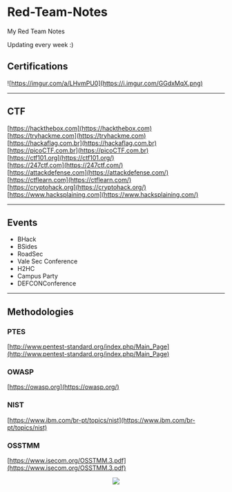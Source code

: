 # Red-Team-Notes
My Red Team Notes

Updating every week :)

## Certifications

![https://imgur.com/a/LHvmPU0](https://i.imgur.com/GGdxMqX.png)

---
## CTF

[https://hackthebox.com](https://hackthebox.com) <br>
[https://tryhackme.com](https://tryhackme.com) <br>
[https://hackaflag.com.br](https://hackaflag.com.br) <br>
[https://picoCTF.com.br](https://picoCTF.com.br) <br>
[https://ctf101.org](https://ctf101.org/) <br>
[https://247ctf.com](https://247ctf.com/) <br>
[https://attackdefense.com](https://attackdefense.com/) <br>
[https://ctflearn.com](https://ctflearn.com/) <br>
[https://cryptohack.org](https://cryptohack.org/) <br>
[https://www.hacksplaining.com](https://www.hacksplaining.com/) 

---
## Events

- BHack
- BSides
- RoadSec
- Vale Sec Conference
- H2HC
- Campus Party
- DEFCONConference <br>
---
## Methodologies
### PTES
[http://www.pentest-standard.org/index.php/Main_Page](http://www.pentest-standard.org/index.php/Main_Page)<br>
### OWASP
[https://owasp.org](https://owasp.org/) <br>
### NIST
[https://www.ibm.com/br-pt/topics/nist](https://www.ibm.com/br-pt/topics/nist) <br>
### OSSTMM
[https://www.isecom.org/OSSTMM.3.pdf](https://www.isecom.org/OSSTMM.3.pdf)<br>


<p align="center"><img src="https://raw.githubusercontent.com/catppuccin/catppuccin/main/assets/footers/gray0_ctp_on_line.svg?sanitize=true" /></p>
